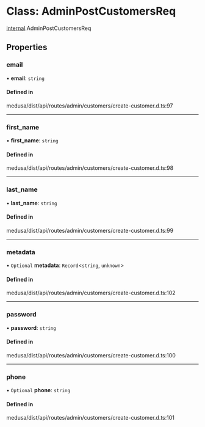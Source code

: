 # Class: AdminPostCustomersReq

[internal](../modules/internal-6.md).AdminPostCustomersReq

## Properties

### email

• **email**: `string`

#### Defined in

medusa/dist/api/routes/admin/customers/create-customer.d.ts:97

___

### first\_name

• **first\_name**: `string`

#### Defined in

medusa/dist/api/routes/admin/customers/create-customer.d.ts:98

___

### last\_name

• **last\_name**: `string`

#### Defined in

medusa/dist/api/routes/admin/customers/create-customer.d.ts:99

___

### metadata

• `Optional` **metadata**: `Record`<`string`, `unknown`\>

#### Defined in

medusa/dist/api/routes/admin/customers/create-customer.d.ts:102

___

### password

• **password**: `string`

#### Defined in

medusa/dist/api/routes/admin/customers/create-customer.d.ts:100

___

### phone

• `Optional` **phone**: `string`

#### Defined in

medusa/dist/api/routes/admin/customers/create-customer.d.ts:101
